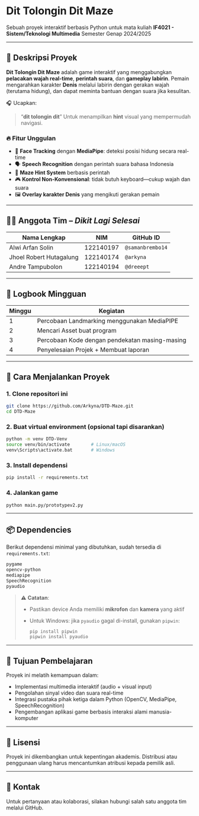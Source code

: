 # Dit Tolongin Dit Maze

Sebuah proyek interaktif berbasis Python untuk mata kuliah **IF4021 - Sistem/Teknologi Multimedia**
Semester Genap 2024/2025

---

## 🧠 Deskripsi Proyek

**Dit Tolongin Dit Maze** adalah game interaktif yang menggabungkan **pelacakan wajah real-time**, **perintah suara**, dan **gameplay labirin**. Pemain mengarahkan karakter **Denis** melalui labirin dengan gerakan wajah (terutama hidung), dan dapat meminta bantuan dengan suara jika kesulitan.

🎧 Ucapkan:

> “**dit tolongin dit**”
> Untuk menampilkan **hint** visual yang mempermudah navigasi.

### 🔥 Fitur Unggulan

* 🎯 **Face Tracking** dengan **MediaPipe**: deteksi posisi hidung secara real-time
* 🗣️ **Speech Recognition** dengan perintah suara bahasa Indonesia
* 🧱 **Maze Hint System** berbasis perintah
* 🎮 **Kontrol Non-Konvensional**: tidak butuh keyboard—cukup wajah dan suara
* 🖼️ **Overlay karakter Denis** yang mengikuti gerakan pemain

---

## 👨‍💻 Anggota Tim – *Dikit Lagi Selesai*

| Nama Lengkap            | NIM       | GitHub ID        |
| ----------------------- | --------- | ---------------- |
| Alwi Arfan Solin        | 122140197 | `@samanbrembo14` |
| Jhoel Robert Hutagalung | 122140174 | `@arkyna`        |
| Andre Tampubolon        | 122140194 | `@dreeept`       |

---

## 📅 Logbook Mingguan

| Minggu | Kegiatan                                                        |
| ------ | --------------------------------------------------------------- |
| 1      | Percobaan Landmarking menggunakan MediaPIPE |
| 2      | Mencari Asset buat program |
| 3      | Percobaan Kode dengan pendekatan masing-masing |
| 4      | Penyelesaian Projek + Membuat laporan |

---

## 🚀 Cara Menjalankan Proyek

### 1. Clone repositori ini

```bash
git clone https://github.com/Arkyna/DTD-Maze.git
cd DTD-Maze
```

### 2. Buat virtual environment (opsional tapi disarankan)

```bash
python -m venv DTD-Venv
source venv/bin/activate        # Linux/macOS
venv\Scripts\activate.bat       # Windows
```

### 3. Install dependensi

```bash
pip install -r requirements.txt
```

### 4. Jalankan game

```bash
python main.py/prototypev2.py
```

---

## 📦 Dependencies

Berikut dependensi minimal yang dibutuhkan, sudah tersedia di `requirements.txt`:

```txt
pygame
opencv-python
mediapipe
SpeechRecognition
pyaudio
```

> ⚠️ **Catatan**:
>
> * Pastikan device Anda memiliki **mikrofon** dan **kamera** yang aktif
> * Untuk Windows: jika `pyaudio` gagal di-install, gunakan `pipwin`:
>
>   ```bash
>   pip install pipwin
>   pipwin install pyaudio
>   ```

---

## 🎯 Tujuan Pembelajaran

Proyek ini melatih kemampuan dalam:

* Implementasi multimedia interaktif (audio + visual input)
* Pengolahan sinyal video dan suara real-time
* Integrasi pustaka pihak ketiga dalam Python (OpenCV, MediaPipe, SpeechRecognition)
* Pengembangan aplikasi game berbasis interaksi alami manusia-komputer

---

## 🧠 Lisensi

Proyek ini dikembangkan untuk kepentingan akademis.
Distribusi atau penggunaan ulang harus mencantumkan atribusi kepada pemilik asli.

---

## 💬 Kontak

Untuk pertanyaan atau kolaborasi, silakan hubungi salah satu anggota tim melalui GitHub.
